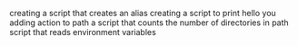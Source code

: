 creating a script that creates an alias
creating a script to print hello you
adding action to path
a script that counts the number of directories in path
script that reads environment variables
